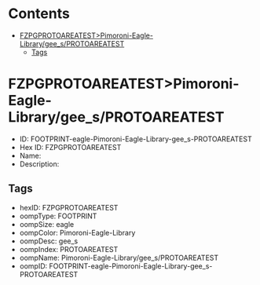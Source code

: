 



Contents
========

* [FZPGPROTOAREATEST>Pimoroni-Eagle-Library/gee_s/PROTOAREATEST](#fzpgprotoareatestpimoroni-eagle-librarygee_sprotoareatest)
	* [Tags](#tags)

# FZPGPROTOAREATEST>Pimoroni-Eagle-Library/gee_s/PROTOAREATEST

- ID: FOOTPRINT-eagle-Pimoroni-Eagle-Library-gee_s-PROTOAREATEST
- Hex ID: FZPGPROTOAREATEST
- Name: 
- Description: 

## Tags

- hexID: FZPGPROTOAREATEST
- oompType: FOOTPRINT
- oompSize: eagle
- oompColor: Pimoroni-Eagle-Library
- oompDesc: gee_s
- oompIndex: PROTOAREATEST
- oompName: Pimoroni-Eagle-Library/gee_s/PROTOAREATEST
- oompID: FOOTPRINT-eagle-Pimoroni-Eagle-Library-gee_s-PROTOAREATEST

